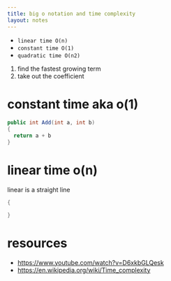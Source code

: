 ```yaml
---
title: big o notation and time complexity
layout: notes
---
```


* `linear time O(n)`
* `constant time O(1)`
* `quadratic time O(n2)`

1. find the fastest growing term
2. take out the coefficient

# constant time aka o(1)

```csharp
public int Add(int a, int b)
{
  return a + b
}
```

# linear time o(n)

linear is a straight line

```csharp
{

}
```

# resources
* https://www.youtube.com/watch?v=D6xkbGLQesk
* https://en.wikipedia.org/wiki/Time_complexity
